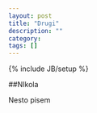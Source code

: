 ```yaml
---
layout: post
title: "Drugi"
description: ""
category: 
tags: []
---
```

{% include JB/setup %}

##NIkola


Nesto pisem